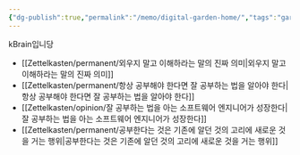 ```yaml
---
{"dg-publish":true,"permalink":"/memo/digital-garden-home/","tags":"gardenEntry","dgHomeLink":true,"dgPassFrontmatter":false}
---
```



kBrain입니당 

- [[Zettelkasten/permanent/외우지 말고 이해하라는 말의 진짜 의미|외우지 말고 이해하라는 말의 진짜 의미]]
- [[Zettelkasten/permanent/항상 공부해야 한다면 잘 공부하는 법을 알아야 한다|항상 공부해야 한다면 잘 공부하는 법을 알아야 한다]]
- [[Zettelkasten/opinion/잘 공부하는 법을 아는 소프트웨어 엔지니어가 성장한다|잘 공부하는 법을 아는 소프트웨어 엔지니어가 성장한다]]
- [[Zettelkasten/permanent/공부한다는 것은 기존에 알던 것의 고리에 새로운 것을 거는 행위|공부한다는 것은 기존에 알던 것의 고리에 새로운 것을 거는 행위]]